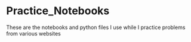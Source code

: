 # Practice_Notebooks

These are the notebooks and python files I use while I practice problems from various websites
